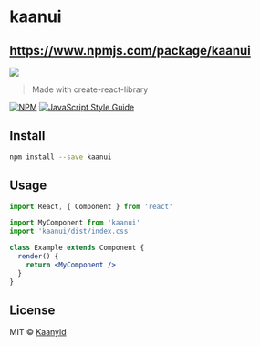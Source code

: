 # kaanui
https://www.npmjs.com/package/kaanui
--
![](https://i.hizliresim.com/nxcifk2.JPG)
> Made with create-react-library

[![NPM](https://img.shields.io/npm/v/kaanui.svg)](https://www.npmjs.com/package/kaanui) [![JavaScript Style Guide](https://img.shields.io/badge/code_style-standard-brightgreen.svg)](https://standardjs.com)

## Install

```bash
npm install --save kaanui
```

## Usage

```jsx
import React, { Component } from 'react'

import MyComponent from 'kaanui'
import 'kaanui/dist/index.css'

class Example extends Component {
  render() {
    return <MyComponent />
  }
}
```

## License

MIT © [Kaanyld](https://github.com/Kaanyld)

